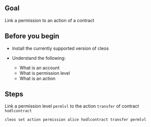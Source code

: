 ## Goal

Link a permission to an action of a contract

## Before you begin

* Install the currently supported version of cleos

* Understand the following:
  * What is an account
  * What is permission level
  * What is an action

## Steps

Link a permission level `permlvl` to the action `transfer` of contract `hodlcontract`

```sh
cleos set action permission alice hodlcontract transfer permlvl
```